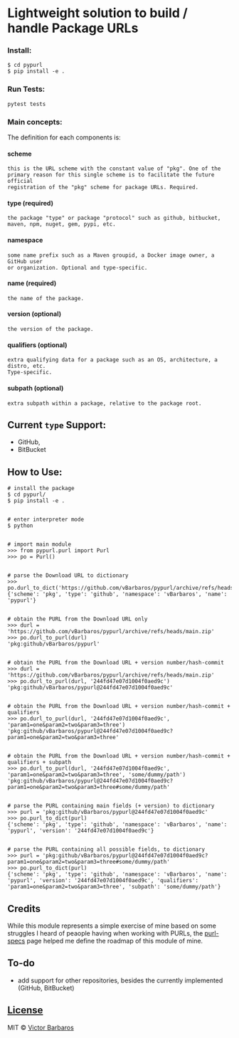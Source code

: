 # Lightweight solution to build / handle Package URLs

### Install:
```
$ cd pypurl 
$ pip install -e .
```

### Run Tests:
`pytest tests`

### Main concepts:

The definition for each components is:

#### scheme 
```
this is the URL scheme with the constant value of "pkg". One of the 
primary reason for this single scheme is to facilitate the future official 
registration of the "pkg" scheme for package URLs. Required.
```

#### type (required)
```
the package "type" or package "protocol" such as github, bitbucket, 
maven, npm, nuget, gem, pypi, etc.
```

#### namespace
```
some name prefix such as a Maven groupid, a Docker image owner, a GitHub user 
or organization. Optional and type-specific.
```

#### name (required)
```
the name of the package.
```

#### version (optional) 
```
the version of the package.
```

#### qualifiers (optional) 
```
extra qualifying data for a package such as an OS, architecture, a distro, etc. 
Type-specific.
```

#### subpath (optional) 
```
extra subpath within a package, relative to the package root.
```

## Current `type` Support: 
* GitHub, 
* BitBucket

## How to Use:

```
# install the package
$ cd pypurl/
$ pip install -e .


# enter interpreter mode
$ python


# import main module
>>> from pypurl.purl import Purl
>>> po = Purl()


# parse the Download URL to dictionary
>>> po.durl_to_dict('https://github.com/vBarbaros/pypurl/archive/refs/heads/main.zip')
{'scheme': 'pkg', 'type': 'github', 'namespace': 'vBarbaros', 'name': 'pypurl'}


# obtain the PURL from the Download URL only
>>> durl = 'https://github.com/vBarbaros/pypurl/archive/refs/heads/main.zip'
>>> po.durl_to_purl(durl)
'pkg:github/vBarbaros/pypurl'


# obtain the PURL from the Download URL + version number/hash-commit
>>> durl = 'https://github.com/vBarbaros/pypurl/archive/refs/heads/main.zip'
>>> po.durl_to_purl(durl, '244fd47e07d1004f0aed9c')
'pkg:github/vBarbaros/pypurl@244fd47e07d1004f0aed9c'


# obtain the PURL from the Download URL + version number/hash-commit + qualifiers
>>> po.durl_to_purl(durl, '244fd47e07d1004f0aed9c', 'param1=one&param2=two&param3=three')
'pkg:github/vBarbaros/pypurl@244fd47e07d1004f0aed9c?param1=one&param2=two&param3=three'


# obtain the PURL from the Download URL + version number/hash-commit + qualifiers + subpath
>>> po.durl_to_purl(durl, '244fd47e07d1004f0aed9c', 'param1=one&param2=two&param3=three', 'some/dummy/path')
'pkg:github/vBarbaros/pypurl@244fd47e07d1004f0aed9c?param1=one&param2=two&param3=three#some/dummy/path'


# parse the PURL containing main fields (+ version) to dictionary
>>> purl = 'pkg:github/vBarbaros/pypurl@244fd47e07d1004f0aed9c'
>>> po.purl_to_dict(purl)
{'scheme': 'pkg', 'type': 'github', 'namespace': 'vBarbaros', 'name': 'pypurl', 'version': '244fd47e07d1004f0aed9c'}


# parse the PURL containing all possible fields, to dictionary
>>> purl = 'pkg:github/vBarbaros/pypurl@244fd47e07d1004f0aed9c?param1=one&param2=two&param3=three#some/dummy/path'
>>> po.purl_to_dict(purl)
{'scheme': 'pkg', 'type': 'github', 'namespace': 'vBarbaros', 'name': 'pypurl', 'version': '244fd47e07d1004f0aed9c', 'qualifiers': 'param1=one&param2=two&param3=three', 'subpath': 'some/dummy/path'}

```

## Credits

While this module represents a simple exercise of mine based on some struggles I heard of peaople having when working with PURLs, the [purl-specs](https://github.com/package-url/purl-spec) page helped me define the roadmap of this module of mine.


## To-do
- add support for other repositories, besides the currently implemented (GitHub, BitBucket)


## [License](https://github.com/vBarbaros/pypurl/blob/main/LICENSE)

MIT © [Victor Barbaros](https://github.com/vBarbaros)
